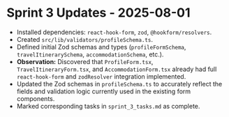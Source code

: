 # Sprint 3 Updates - 2025-08-01

*   Installed dependencies: `react-hook-form`, `zod`, `@hookform/resolvers`.
*   Created `src/lib/validators/profileSchema.ts`.
*   Defined initial Zod schemas and types (`profileFormSchema`, `travelItinerarySchema`, `accommodationSchema`, etc.).
*   **Observation:** Discovered that `ProfileForm.tsx`, `TravelItineraryForm.tsx`, and `AccommodationForm.tsx` already had full `react-hook-form` and `zodResolver` integration implemented.
*   Updated the Zod schemas in `profileSchema.ts` to accurately reflect the fields and validation logic currently used in the existing form components.
*   Marked corresponding tasks in `sprint_3_tasks.md` as complete.
